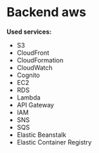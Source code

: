 # Backend aws

**Used services:**
  - S3
  - CloudFront
  - CloudFormation
  - CloudWatch
  - Cognito
  - EC2
  - RDS
  - Lambda
  - API Gateway
  - IAM
  - SNS
  - SQS
  - Elastic Beanstalk
  - Elastic Container Registry 
